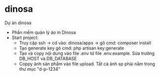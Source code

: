 # dinosa
Dự án dinosa
- Phần mềm quản lý áo in Dinosa
- Start project: 
  + Truy cập ssh -> cd vào: dinosa/apps -> gõ cmd: composer install
  + Tạo generate key gõ cmd: php artisan key:generate
  + Tạo và copy nội dung vào file .env từ file .env.example. Sửa trường DB_HOST và DB_DATABASE
  + Coppy ảnh sản phẩm vào file upload. Tất cả ảnh sp phải nằm trong thư mục "d-p-1234"
